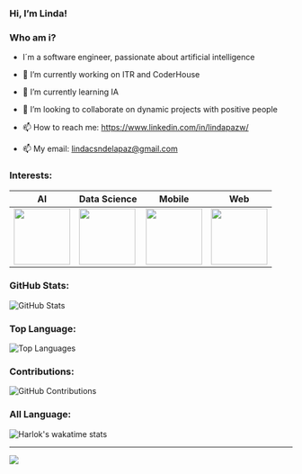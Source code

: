 ### Hi, I’m Linda! 
### Who am i? 
- I´m a software engineer, passionate about artificial intelligence
  
- 🔭 I’m currently working on ITR and CoderHouse
- 🌱 I’m currently learning IA 
- 👯 I’m looking to collaborate on dynamic projects with positive people
- 📫 How to reach me: https://www.linkedin.com/in/lindapazw/
- 📫 My email: lindacsndelapaz@gmail.com
  
  
### Interests:
AI | Data Science | Mobile  | Web 
--- | --- | --- |  --- | 
 <img src="https://github.com/Lindapazw/lindapazw/assets/88910652/6fd97101-d4a7-4e8a-ae19-1b1f233ec6eb" width="100" height="100" /> | <img src="https://github.com/Lindapazw/lindapazw/assets/88910652/f130603b-459f-4f9b-bcb7-ed0f61eed181" width="100" height="100" /> | <img src="https://github.com/Lindapazw/lindapazw/assets/88910652/e77861c9-ca7d-4afd-bb8b-ab343f3963cd" width="100" height="100" /> |  <img src="https://github.com/Lindapazw/lindapazw/assets/88910652/381d8b88-d958-4bdd-bdfa-7c11b1afb6c4" width="100" height="100" /> |

### GitHub Stats:
![GitHub Stats](https://github-readme-stats.vercel.app/api?username=lindapazw&bg_color=30,3778b2,1dd8fe&title_color=fff&text_color=fff&icon_color=fff&show_icons=true)

### Top Language:
![Top Languages](https://github-readme-stats.vercel.app/api/top-langs/?username=lindapazw&bg_color=30,3f8acb,1dd8fe&title_color=fff&text_color=fff)

### Contributions:
![GitHub Contributions](https://github-readme-streak-stats.herokuapp.com/?user=lindapazw&theme=onedark-duo&hide_border=false&background=30,3f8acb,1dd8fe&stroke=fff&ring=fff&fire=fff&currStreakNum=fff&sideNums=fff&currStreakLabel=fff&sideLabels=fff&dates=fff)

### All Language:
![Harlok's wakatime stats](https://github-readme-stats.vercel.app/api/wakatime?lindapazw=ffflabs\&layout=compact)





---
[![](https://visitcount.itsvg.in/api?id=lindapazw&icon=0&color=5)](https://visitcount.itsvg.in)


